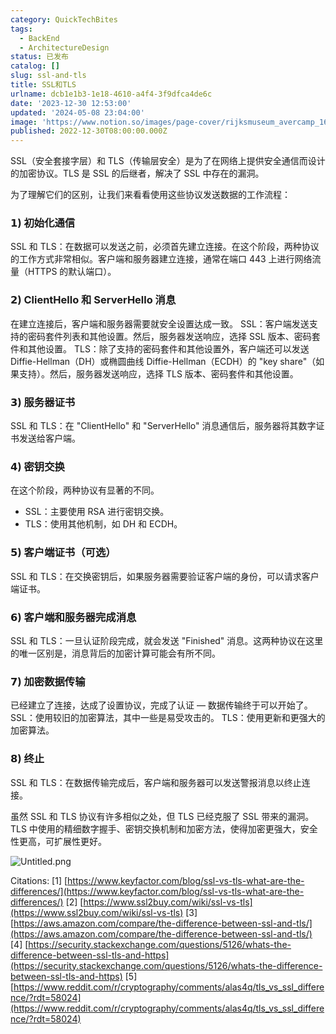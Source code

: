 ```yaml
---
category: QuickTechBites
tags:
  - BackEnd
  - ArchitectureDesign
status: 已发布
catalog: []
slug: ssl-and-tls
title: SSL和TLS
urlname: dcb1e1b3-1e18-4610-a4f4-3f9dfca4de6c
date: '2023-12-30 12:53:00'
updated: '2024-05-08 23:04:00'
image: 'https://www.notion.so/images/page-cover/rijksmuseum_avercamp_1620.jpg'
published: 2022-12-30T08:00:00.000Z
---
```


SSL（安全套接字层）和 TLS（传输层安全）是为了在网络上提供安全通信而设计的加密协议。TLS 是 SSL 的后继者，解决了 SSL 中存在的漏洞。


为了理解它们的区别，让我们来看看使用这些协议发送数据的工作流程：


### 𝟭) 初始化通信


SSL 和 TLS：在数据可以发送之前，必须首先建立连接。在这个阶段，两种协议的工作方式非常相似。客户端和服务器建立连接，通常在端口 443 上进行网络流量（HTTPS 的默认端口）。


### 𝟮) ClientHello 和 ServerHello 消息


在建立连接后，客户端和服务器需要就安全设置达成一致。
SSL：客户端发送支持的密码套件列表和其他设置。然后，服务器发送响应，选择 SSL 版本、密码套件和其他设置。
TLS：除了支持的密码套件和其他设置外，客户端还可以发送 Diffie-Hellman（DH）或椭圆曲线 Diffie-Hellman（ECDH）的 "key share"（如果支持）。然后，服务器发送响应，选择 TLS 版本、密码套件和其他设置。


### 𝟯) 服务器证书


SSL 和 TLS：在 "ClientHello" 和 "ServerHello" 消息通信后，服务器将其数字证书发送给客户端。


### 𝟰) 密钥交换


在这个阶段，两种协议有显著的不同。
- SSL：主要使用 RSA 进行密钥交换。
- TLS：使用其他机制，如 DH 和 ECDH。


### 𝟱) 客户端证书（可选）


SSL 和 TLS：在交换密钥后，如果服务器需要验证客户端的身份，可以请求客户端证书。


### 𝟲) 客户端和服务器完成消息


SSL 和 TLS：一旦认证阶段完成，就会发送 "Finished" 消息。这两种协议在这里的唯一区别是，消息背后的加密计算可能会有所不同。


### 𝟳) 加密数据传输


已经建立了连接，达成了设置协议，完成了认证 — 数据传输终于可以开始了。
SSL：使用较旧的加密算法，其中一些是易受攻击的。
TLS：使用更新和更强大的加密算法。


### 𝟴) 终止


SSL 和 TLS：在数据传输完成后，客户端和服务器可以发送警报消息以终止连接。


虽然 SSL 和 TLS 协议有许多相似之处，但 TLS 已经克服了 SSL 带来的漏洞。TLS 中使用的精细数字握手、密钥交换机制和加密方法，使得加密更强大，安全性更高，可扩展性更好。


![Untitled.png](https://prod-files-secure.s3.us-west-2.amazonaws.com/5d24fe63-e567-4804-86f9-9fdc62e13082/8ff987c5-7f31-4b50-83f5-c69ee7578c4a/Untitled.png?X-Amz-Algorithm=AWS4-HMAC-SHA256&X-Amz-Content-Sha256=UNSIGNED-PAYLOAD&X-Amz-Credential=ASIAZI2LB4662IHJSOO7%2F20250222%2Fus-west-2%2Fs3%2Faws4_request&X-Amz-Date=20250222T053521Z&X-Amz-Expires=3600&X-Amz-Security-Token=IQoJb3JpZ2luX2VjEL3%2F%2F%2F%2F%2F%2F%2F%2F%2F%2FwEaCXVzLXdlc3QtMiJGMEQCIDXZ3adxRmmCedq1kkJLsw5rcpOtSIJaX1xQIXufPnORAiB%2BtuQNOtJh5TyVvT0oRfa1dLTRRGLHr7n3t9TVuxjVsSqIBAjm%2F%2F%2F%2F%2F%2F%2F%2F%2F%2F8BEAAaDDYzNzQyMzE4MzgwNSIMxfwz%2BvaD2eT5rgzdKtwDMIoUr7%2FrjjDNnwSPQkme%2FgOpgYSVwoWbMu1QQzkQKL%2Ba9XLunPjoksYEJTcs0oWzhQ1mLOzjmQTyG0OHHT%2F4RaG1qLUsKEa81e3IcPFfNjuDtWaxIypUzGSs1eHeyE3yY45iX2ayeOEtPHPTbMyjEAQQfcAyjYraNGBuYLv7DEzaEDSL%2FiBzSkTtx8gKfzuzzOZu9deH6CVUUbSe2gX3bqTfUjRnKxEeKb2VtJs848ijgXye%2BMGJt2XIzcGQvP1dsxr48HATRPFNxNV7Mch2X4hizHl570a37e%2BPCkOspVwkX1OYh8YtehkS5oVeik2Goeu1HX7B10gaZ4t1k2jufdLvj1lg7QS%2BXK%2FBXmYqOep6ljBabKHf%2BQCCprSLM4AOAe4Z3hxgJjIh%2FFw1GGr0ZOiZhufMaqnQUdLrte8Lr9O21NYwmOZ13qbICGjAVy%2BKBV6ETWf9PXI4bQr9KTam9B%2BH1A%2BCBTWyproMnPwtoEbRynlLlS3%2BhZXur4q610WaQnDIf2hKYdydA7fXRT3nDek7rMyJJ9cWbU%2FIUx5fYBqFvxbj8MyVtpQUv9v%2FJcv6VbyR3aYDPaLg7huVGrirgRiuSmi58f%2BxW7D4%2FIGVO4B96KqO5Z7TYWqfxX8wsajlvQY6pgESFO1fiHu8Xm4mO7JjNJKyu4HgaxfTSmM5kN818EqMFYmLtJVknhChuKzXjUABjNuYmuXWsNu2EpFCCNfmFbcXR2PaMbNcq8zTXcvnNTsfnIQjexheePPA56zJv2B4iWnPKkPsZHgCdPv0e2WiEb4VJFvF2lY4esa%2BazWWi8udjd9HwY0P5iFU2E58wwooFoxssUSrwigHqq1kUXfg7C27%2F4M8DnvM&X-Amz-Signature=419df52512ff395afa1789135eaa7ab80497e92d52e0f8c1036cfdf503a94b2f&X-Amz-SignedHeaders=host&x-id=GetObject)


Citations:
[1] [https://www.keyfactor.com/blog/ssl-vs-tls-what-are-the-differences/](https://www.keyfactor.com/blog/ssl-vs-tls-what-are-the-differences/)
[2] [https://www.ssl2buy.com/wiki/ssl-vs-tls](https://www.ssl2buy.com/wiki/ssl-vs-tls)
[3] [https://aws.amazon.com/compare/the-difference-between-ssl-and-tls/](https://aws.amazon.com/compare/the-difference-between-ssl-and-tls/)
[4] [https://security.stackexchange.com/questions/5126/whats-the-difference-between-ssl-tls-and-https](https://security.stackexchange.com/questions/5126/whats-the-difference-between-ssl-tls-and-https)
[5] [https://www.reddit.com/r/cryptography/comments/alas4q/tls_vs_ssl_difference/?rdt=58024](https://www.reddit.com/r/cryptography/comments/alas4q/tls_vs_ssl_difference/?rdt=58024)

